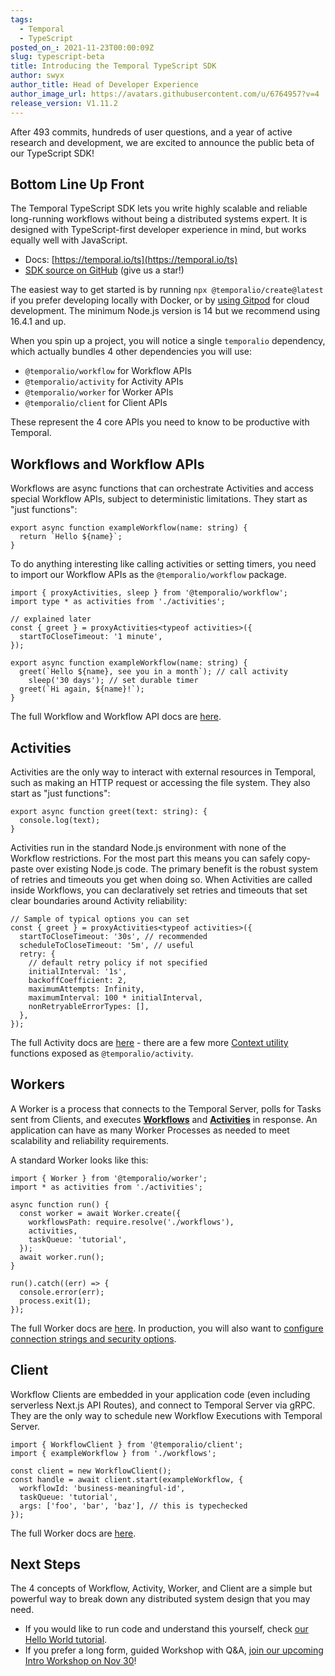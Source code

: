```yaml
---
tags:
  - Temporal
  - TypeScript
posted_on_: 2021-11-23T00:00:09Z
slug: typescript-beta
title: Introducing the Temporal TypeScript SDK
author: swyx
author_title: Head of Developer Experience
author_image_url: https://avatars.githubusercontent.com/u/6764957?v=4
release_version: V1.11.2
---
```


After 493 commits, hundreds of user questions, and a year of active research and development, we are excited to announce the public beta of our TypeScript SDK!

## Bottom Line Up Front

The Temporal TypeScript SDK lets you write highly scalable and reliable long-running workflows without being a distributed systems expert. It is designed with TypeScript-first developer experience in mind, but works equally well with JavaScript. 

- Docs: [https://temporal.io/ts](https://temporal.io/ts)
- [SDK source on GitHub](https://github.com/temporalio/sdk-typescript)  (give us a star!)

The easiest way to get started is by running `npx @temporalio/create@latest` if you prefer developing locally with Docker, or by [using Gitpod](https://gitpod.io/#https://github.com/temporalio/samples-typescript/) for cloud development. The minimum Node.js version is 14 but we recommend using 16.4.1 and up.

When you spin up a project, you will notice a single `temporalio` dependency, which actually bundles 4 other dependencies you will use:

- `@temporalio/workflow` for Workflow APIs
- `@temporalio/activity` for Activity APIs
- `@temporalio/worker` for Worker APIs
- `@temporalio/client` for Client APIs

These represent the 4 core APIs you need to know to be productive with Temporal.

## Workflows and Workflow APIs

Workflows are async functions that can orchestrate Activities and access special Workflow APIs, subject to deterministic limitations. They start as "just functions":

```tsx
export async function exampleWorkflow(name: string) {
  return `Hello ${name}`;
}
```

To do anything interesting like calling activities or setting timers, you need to import our Workflow APIs as the `@temporalio/workflow` package.

```tsx
import { proxyActivities, sleep } from '@temporalio/workflow';
import type * as activities from './activities';

// explained later
const { greet } = proxyActivities<typeof activities>({
  startToCloseTimeout: '1 minute',
});

export async function exampleWorkflow(name: string) {
  greet(`Hello ${name}, see you in a month`); // call activity
	sleep('30 days'); // set durable timer
  greet(`Hi again, ${name}!`);
}
```

The full Workflow and Workflow API docs are [here](https://docs.temporal.io/docs/typescript/workflows).

## Activities

Activities are the only way to interact with external resources in Temporal, such as making an HTTP request or accessing the file system. They also start as "just functions":

```tsx
export async function greet(text: string): {
  console.log(text);
}
```

Activities run in the standard Node.js environment with none of the Workflow restrictions. For the most part this means you can safely copy-paste over existing Node.js code. The primary benefit is the robust system of retries and timeouts you get when doing so. When Activities are called inside Workflows, you can declaratively set retries and timeouts that set clear boundaries around Activity reliability:

```tsx
// Sample of typical options you can set
const { greet } = proxyActivities<typeof activities>({
  startToCloseTimeout: '30s', // recommended
  scheduleToCloseTimeout: '5m', // useful
  retry: {
    // default retry policy if not specified
    initialInterval: '1s',
    backoffCoefficient: 2,
    maximumAttempts: Infinity,
    maximumInterval: 100 * initialInterval,
    nonRetryableErrorTypes: [],
  },
});
```

The full Activity docs are [here](https://docs.temporal.io/docs/typescript/activities) - there are a few more [Context utility](https://docs.temporal.io/docs/typescript/activities#activity-context-utilities) functions exposed as `@temporalio/activity`.

## Workers

A Worker is a process that connects to the Temporal Server, polls for Tasks sent from Clients, and executes **[Workflows](https://docs.temporal.io/docs/typescript/workflows)** and **[Activities](https://docs.temporal.io/docs/typescript/activities)** in response. An application can have as many Worker Processes as needed to meet scalability and reliability requirements.

A standard Worker looks like this:

```tsx
import { Worker } from '@temporalio/worker';
import * as activities from './activities';

async function run() {
  const worker = await Worker.create({
    workflowsPath: require.resolve('./workflows'),
    activities,
    taskQueue: 'tutorial',
  });
  await worker.run();
}

run().catch((err) => {
  console.error(err);
  process.exit(1);
});
```

The full Worker docs are [here](https://docs.temporal.io/docs/typescript/workers). In production, you will also want to [configure connection strings and security options](https://docs.temporal.io/docs/typescript/security#encryption-in-transit-with-mtls).

## Client

Workflow Clients are embedded in your application code (even including serverless Next.js API Routes), and connect to Temporal Server via gRPC. They are the only way to schedule new Workflow Executions with Temporal Server.

```tsx
import { WorkflowClient } from '@temporalio/client';
import { exampleWorkflow } from './workflows';

const client = new WorkflowClient();
const handle = await client.start(exampleWorkflow, {
  workflowId: 'business-meaningful-id',
  taskQueue: 'tutorial',
  args: ['foo', 'bar', 'baz'], // this is typechecked
});
```

The full Worker docs are [here](https://docs.temporal.io/docs/typescript/clients). 

## Next Steps

The 4 concepts of Workflow, Activity, Worker, and Client are a simple but powerful way to break down any distributed system design that you may need. 

- If you would like to run code and understand this yourself, check [our Hello World tutorial](https://docs.temporal.io/docs/typescript/hello-world).
- If you prefer a long form, guided Workshop with Q&A, [join our upcoming Intro Workshop on Nov 30](https://lu.ma/temporalintro)!
